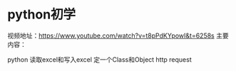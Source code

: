 # python初学
视频地址：https://www.youtube.com/watch?v=t8pPdKYpowI&t=6258s
主要内容：

python 读取excel和写入excel
定一个Class和Object
http request
